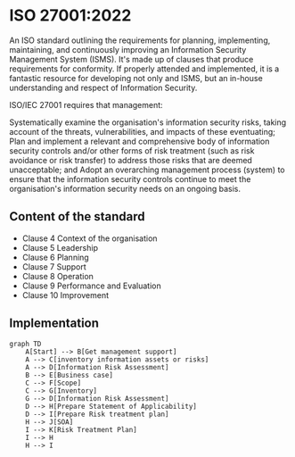 # ISO 27001:2022

An ISO standard outlining the requirements for planning, implementing, maintaining, and continuously improving an Information Security Management System (ISMS). It's made up of clauses that produce requirements for conformity. If properly attended and implemented, it is a fantastic resource for developing not only and ISMS, but an in-house understanding and respect of Information Security.

ISO/IEC 27001 requires that management:

Systematically examine the organisation's information security risks, taking account of the threats, vulnerabilities, and impacts of these eventuating;
Plan and implement a relevant and comprehensive body of information security controls and/or other forms of risk treatment (such as risk avoidance or risk transfer) to address those risks that are deemed unacceptable; and
Adopt an overarching management process (system) to ensure that the information security controls continue to meet the organisation's information security needs on an ongoing basis.

## Content of the standard 
- Clause 4 Context of the organisation
- Clause 5 Leadership
- Clause 6 Planning
- Clause 7 Support
- Clause 8 Operation
- Clause 9 Performance and Evaluation
- Clause 10 Improvement

## Implementation
```mermaid
graph TD
    A[Start] --> B[Get management support]
    A --> C[inventory information assets or risks]
    A --> D[Information Risk Assessment]
    B --> E[Business case]
    C --> F[Scope]
    C --> G[Inventory]
    G --> D[Information Risk Assessment]
    D --> H[Prepare Statement of Applicability]
    D --> I[Prepare Risk treatment plan]
    H --> J[SOA]
    I --> K[Risk Treatment Plan]
    I --> H
    H --> I

```
